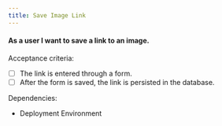 ```yaml
---
title: Save Image Link
---
```


#### As a user I want to save a link to an image.

Acceptance criteria:
- [ ] The link is entered through a form.
- [ ] After the form is saved, the link is persisted in the database.

Dependencies:
- Deployment Environment

